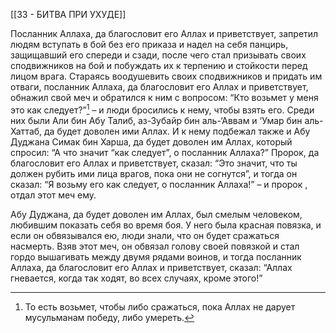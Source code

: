 [[33 - БИТВА ПРИ УХУДЕ]]

Посланник Аллаха, да благословит его Аллах и приветствует, запретил людям вступать в бой без его приказа и надел на себя панцирь, защищавший его спереди и сзади, после чего стал призывать своих сподвижников на бой и побуждать их к терпению и стойкости перед лицом врага. Стараясь воодушевить своих сподвижников и придать им отваги, посланник Аллаха, да благословит его Аллах и приветствует, обнажил свой меч и обратился к ним с вопросом: “Кто возьмет у меня это как следует?”[^1] – и люди бросились к нему, чтобы взять его. Среди них были Али бин Абу Талиб, аз-Зубайр бин аль-‘Аввам и ‘Умар бин аль-Хаттаб, да будет доволен ими Аллах. И к нему подбежал также и Абу Дуджана Симак бин Харша, да будет доволен им Аллах, который спросил: “А что значит “как следует”, о посланник Аллаха?” Пророк, да благословит его Аллах и приветствует, сказал: “Это значит, что ты должен рубить ими лица врагов, пока они не согнутся”, и тогда он сказал: “Я возьму его как следует, о посланник Аллаха!” – и пророк , отдал этот меч ему.

Абу Дуджана, да будет доволен им Аллах, был смелым человеком, любившим показать себя во время боя. У него была красная повязка, и если он обвязывался ею, люди знали, что он будет сражаться насмерть. Взяв этот меч, он обвязал голову своей повязкой и стал гордо вышагивать между двумя рядами воинов, и тогда посланник Аллаха, да благословит его Аллах и приветствует, сказал: “Аллах гневается, когда так ходят, во всех случаях, кроме этого!”

[^1]: То есть возьмет, чтобы либо сражаться, пока Аллах не дарует мусульманам победу, либо умереть.


